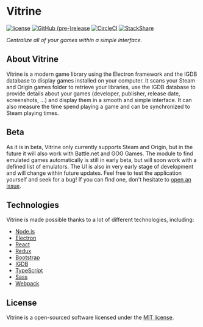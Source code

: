 # Vitrine
[![license](https://img.shields.io/github/license/paul-roman/vitrine.svg?style=flat-square)](https://github.com/paul-roman/vitrine/blob/master/LICENSE.md)
[![GitHub (pre-)release](https://img.shields.io/github/release/paul-roman/vitrine/all.svg?style=flat-square)](https://github.com/paul-roman/vitrine/releases)
[![CircleCI](https://img.shields.io/circleci/project/github/paul-roman/vitrine.svg?style=flat-square)](https://circleci.com/gh/paul-roman/vitrine)
[![StackShare](https://img.shields.io/badge/tech-stack-0690fa.svg?style=flat-square)](https://stackshare.io/paul-roman/vitrine)

_Centralize all of your games within a simple interface._

## About Vitrine

Vitrine is a modern game library using the Electron framework and the IGDB database to display games installed on your computer. It scans your Steam and Origin games folder to retrieve your libraries, use the IGDB database to provide details about your games (developer, publisher, release date, screenshots, ...) and display them in a smooth and simple interface. It can also measure the time spend playing a game and can be synchronized to Steam playing times.

## Beta

As it is in beta, Vitrine only currently supports Steam and Origin, but in the future it will also work with Battle.net and GOG Games. The module to find emulated games automatically is still in early beta, but will soon work with a defined list of emulators. The UI is also in very early stage of development and will change within future updates. Feel free to test the application yourself and seek for a bug! If you can find one, don't hesitate to [open an issue](https://github.com/paul-roman/vitrine/issues/new).

## Technologies

Vitrine is made possible thanks to a lot of different technologies, including:
- [Node.js](https://nodejs.org)
- [Electron](https://electronjs.org)
- [React](https://reactjs.org)
- [Redux](https://redux.js.org)
- [Bootstrap](http://getbootstrap.com)
- [IGDB](https://www.igdb.com)
- [TypeScript](http://www.typescriptlang.org)
- [Sass](http://sass-lang.com)
- [Webpack](https://webpack.js.org)

## License

Vitrine is a open-sourced software licensed under the [MIT license](http://opensource.org/licenses/MIT).
